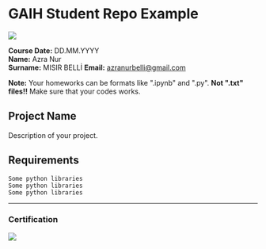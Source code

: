 # GAIH Student Repo Example
![](img/newlogo.png)

**Course Date:** DD.MM.YYYY  
**Name:** Azra Nur  
**Surname:** MISIR BELLİ 
**Email:** azranurbelli@gmail.com  

**Note:** Your homeworks can be formats like ".ipynb" and ".py". **Not ".txt" files!!** Make sure that your codes works.  

## Project Name
Description of your project.

## Requirements
```
Some python libraries
Some python libraries
Some python libraries
```
---

### Certification
![](img/TopLearnerCertificate.png)

